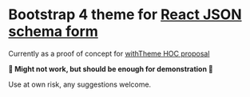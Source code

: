 # Bootstrap 4 theme for [React JSON schema form](https://github.com/mozilla-services/react-jsonschema-form/)

Currently as a proof of concept for [withTheme HOC proposal](https://github.com/mozilla-services/react-jsonschema-form/pull/1226)

**:construction: Might not work, but should be enough for demonstration :construction:**

Use at own risk, any suggestions welcome.
